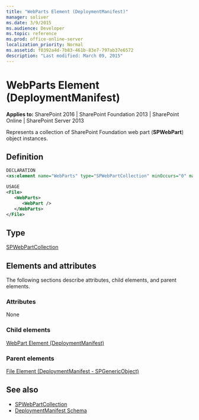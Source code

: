 ```yaml
---
title: "WebParts Element (DeploymentManifest)"
manager: soliver
ms.date: 3/9/2015
ms.audience: Developer
ms.topic: reference
ms.prod: office-online-server
localization_priority: Normal
ms.assetid: f0392a4d-7b83-461b-83e7-797ab37e6572
description: "Last modified: March 09, 2015"
---
```


# WebParts Element (DeploymentManifest)

**Applies to:** SharePoint 2016 | SharePoint Foundation 2013 | SharePoint Online | SharePoint Server 2013 
  
Represents a collection of SharePoint Foundation web part (**SPWebPart**) object instances.

## Definition

```XML
DECLARATION
<xs:element name="WebParts" type="SPWebPartCollection" minOccurs="0" maxOccurs="1" />

USAGE
<File>
   <WebParts>
      <WebPart />
   </WebParts>
</File>

```

## Type

[SPWebPartCollection](https://msdn.microsoft.com/library/Microsoft.SharePoint.SPWebPartCollection.aspx)
  
## Elements and attributes

The following sections describe attributes, child elements, and parent elements.

### Attributes

None
   
### Child elements

[WebPart Element (DeploymentManifest)](webpart-element-deploymentmanifest.md)
   
### Parent elements

[File Element (DeploymentManifest - SPGenericObject)](file-element-deploymentmanifestspgenericobject.md)
   
## See also

- [SPWebPartCollection](https://msdn.microsoft.com/library/Microsoft.SharePoint.SPWebPartCollection.aspx)
- [DeploymentManifest Schema](deploymentmanifest-schema.md)

